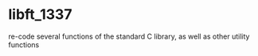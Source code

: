 # libft_1337
re-code several functions of the standard C library, as well as other utility functions
